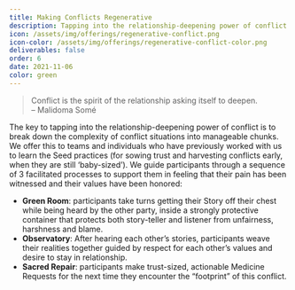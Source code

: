 ```yaml
---
title: Making Conflicts Regenerative
description: Tapping into the relationship-deepening power of conflict.
icon: /assets/img/offerings/regenerative-conflict.png
icon-color: /assets/img/offerings/regenerative-conflict-color.png
deliverables: false
order: 6
date: 2021-11-06
color: green
---
```


> Conflict is the spirit of the relationship asking itself to deepen. <br>
> – Malidoma Somé

The key to tapping into the relationship-deepening power of conflict is to break down the complexity of conflict situations into manageable chunks. We offer this to teams and individuals who have previously worked with us to learn the Seed practices (for sowing trust and harvesting conflicts early, when they are still ‘baby-sized’). We guide participants through a sequence of 3 facilitated processes to support them in feeling that their pain has been witnessed and their values have been honored: 

- **Green Room**: participants take turns getting their Story off their chest while being heard by the other party, inside a strongly protective container that protects both story-teller and listener from unfairness, harshness and blame. 
- **Observatory**: After hearing each other’s stories, participants weave their realities together guided by respect for each other’s values and desire to stay in relationship.
- **Sacred Repair**: participants make trust-sized, actionable Medicine Requests for the next time they encounter the “footprint” of this conflict. 